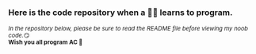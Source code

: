 ### Here is the code repository when a 🥦🐔 learns to program.
<sub>*In the repository below, please be sure to read the README file before viewing my noob code.*😏</sub>
<br/>
**<sup>Wish you all program AC 🎉</sup>**

